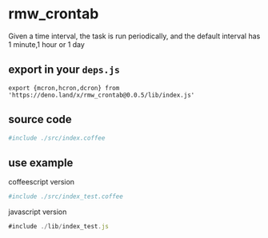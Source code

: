 # rmw_crontab 

Given a time interval, the task is run periodically, and the default interval has 1 minute,1 hour or 1 day

## export in your `deps.js`

```
export {mcron,hcron,dcron} from 'https://deno.land/x/rmw_crontab@0.0.5/lib/index.js'
```

## source code

```coffee
#include ./src/index.coffee
```

## use example

coffeescript version

```coffee
#include ./src/index_test.coffee
```


javascript version

```javascript
#include ./lib/index_test.js
```

